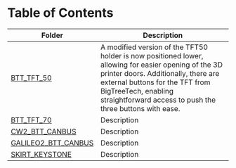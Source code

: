 # Table of Contents

| Folder            | Description    |
|-------------------|----------------|
| [BTT_TFT_50](./BTT_TFT_50)        | A modified version of the TFT50 holder is now positioned lower, allowing for easier opening of the 3D printer doors. Additionally, there are external buttons for the TFT from BigTreeTech, enabling straightforward access to push the three buttons with ease.|
| [BTT_TFT_70](./BTT_TFT_70)        | Description    |
| [CW2_BTT_CANBUS](./CW2_BTT_CANBUS) | Description    |
| [GALILEO2_BTT_CANBUS](./GALILEO2_BTT_CANBUS) | Description    |
| [SKIRT_KEYSTONE](./SKIRT_KEYSTONE) | Description    |
